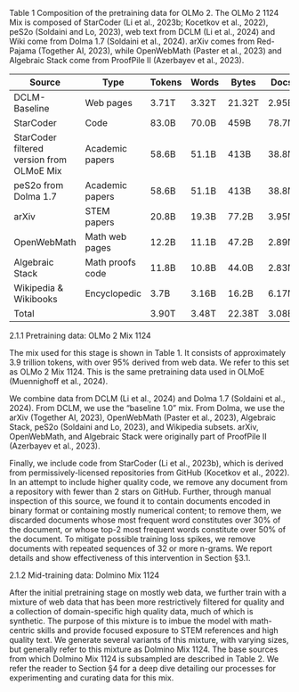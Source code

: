Table 1 Composition of the pretraining data for OLMo 2. The OLMo 2 1124 Mix is composed of StarCoder (Li et al., 2023b; Kocetkov et al., 2022), peS2o (Soldaini and Lo, 2023), web text from DCLM (Li et al., 2024) and Wiki come from Dolma 1.7 (Soldaini et al., 2024). arXiv comes from Red-Pajama (Together AI, 2023), while OpenWebMath (Paster et al., 2023) and Algebraic Stack come from ProofPile II (Azerbayev et al., 2023).

| Source                  | Type                     | Tokens   | Words   | Bytes   | Docs   |
|-------------------------|--------------------------|----------|---------|---------|--------|
| DCLM-Baseline           | Web pages                | 3.71T    | 3.32T   | 21.32T  | 2.95B  |
| StarCoder               | Code                     | 83.0B    | 70.0B   | 459B    | 78.7M  |
| StarCoder filtered version from OLMoE Mix | Academic papers | 58.6B    | 51.1B   | 413B    | 38.8M  |
| peS2o from Dolma 1.7    | Academic papers          | 58.6B    | 51.1B   | 413B    | 38.8M  |
| arXiv                   | STEM papers              | 20.8B    | 19.3B   | 77.2B   | 3.95M  |
| OpenWebMath             | Math web pages           | 12.2B    | 11.1B   | 47.2B   | 2.89M  |
| Algebraic Stack         | Math proofs code         | 11.8B    | 10.8B   | 44.0B   | 2.83M  |
| Wikipedia & Wikibooks   | Encyclopedic             | 3.7B     | 3.16B   | 16.2B   | 6.17M  |
| Total                   |                          | 3.90T    | 3.48T   | 22.38T  | 3.08B  |

2.1.1 Pretraining data: OLMo 2 Mix 1124

The mix used for this stage is shown in Table 1. It consists of approximately 3.9 trillion tokens, with over 95% derived from web data. We refer to this set as OLMo 2 Mix 1124. This is the same pretraining data used in OLMoE (Muennighoff et al., 2024).

We combine data from DCLM (Li et al., 2024) and Dolma 1.7 (Soldaini et al., 2024). From DCLM, we use the “baseline 1.0” mix. From Dolma, we use the arXiv (Together AI, 2023), OpenWebMath (Paster et al., 2023), Algebraic Stack, peS2o (Soldaini and Lo, 2023), and Wikipedia subsets. arXiv, OpenWebMath, and Algebraic Stack were originally part of ProofPile II (Azerbayev et al., 2023).

Finally, we include code from StarCoder (Li et al., 2023b), which is derived from permissively-licensed repositories from GitHub (Kocetkov et al., 2022). In an attempt to include higher quality code, we remove any document from a repository with fewer than 2 stars on GitHub. Further, through manual inspection of this source, we found it to contain documents encoded in binary format or containing mostly numerical content; to remove them, we discarded documents whose most frequent word constitutes over 30% of the document, or whose top-2 most frequent words constitute over 50% of the document. To mitigate possible training loss spikes, we remove documents with repeated sequences of 32 or more n-grams. We report details and show effectiveness of this intervention in Section §3.1.

2.1.2 Mid-training data: Dolmino Mix 1124

After the initial pretraining stage on mostly web data, we further train with a mixture of web data that has been more restrictively filtered for quality and a collection of domain-specific high quality data, much of which is synthetic. The purpose of this mixture is to imbue the model with math-centric skills and provide focused exposure to STEM references and high quality text. We generate several variants of this mixture, with varying sizes, but generally refer to this mixture as Dolmino Mix 1124. The base sources from which Dolmino Mix 1124 is subsampled are described in Table 2. We refer the reader to Section §4 for a deep dive detailing our processes for experimenting and curating data for this mix.